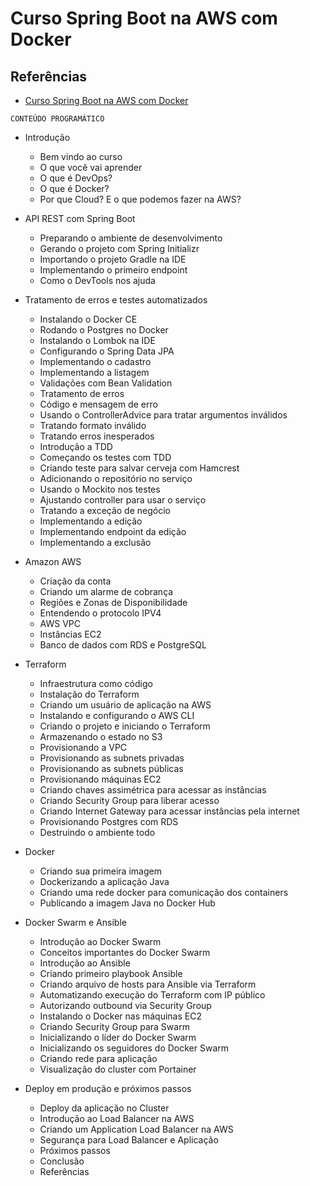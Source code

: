 # Curso Spring Boot na AWS com Docker

## Referências

* [Curso Spring Boot na AWS com Docker](https://springbootnaawscomdocker.club.hotmart.com/)

`CONTEÚDO PROGRAMÁTICO`


- Introdução
	- Bem vindo ao curso
	- O que você vai aprender
	- O que é DevOps?
	- O que é Docker?
	- Por que Cloud? E o que podemos fazer na AWS?
	
- API REST com Spring Boot
	- Preparando o ambiente de desenvolvimento
	- Gerando o projeto com Spring Initializr
	- Importando o projeto Gradle na IDE
	- Implementando o primeiro endpoint
	- Como o DevTools nos ajuda
	
- Tratamento de erros e testes automatizados
	- Instalando o Docker CE
	- Rodando o Postgres no Docker
	- Instalando o Lombok na IDE
	- Configurando o Spring Data JPA
	- Implementando o cadastro
	- Implementando a listagem
	- Validações com Bean Validation
	- Tratamento de erros
	- Código e mensagem de erro
	- Usando o ControllerAdvice para tratar argumentos inválidos
	- Tratando formato inválido
	- Tratando erros inesperados
	- Introdução a TDD
	- Começando os testes com TDD
	- Criando teste para salvar cerveja com Hamcrest
	- Adicionando o repositório no serviço
	- Usando o Mockito nos testes
	- Ajustando controller para usar o serviço
	- Tratando a exceção de negócio
	- Implementando a edição
	- Implementando endpoint da edição
	- Implementando a exclusão
	
- Amazon AWS
	- Criação da conta
	- Criando um alarme de cobrança
	- Regiões e Zonas de Disponibilidade
	- Entendendo o protocolo IPV4
	- AWS VPC
	- Instâncias EC2
	- Banco de dados com RDS e PostgreSQL
	
- Terraform
	- Infraestrutura como código
	- Instalação do Terraform
	- Criando um usuário de aplicação na AWS
	- Instalando e configurando o AWS CLI
	- Criando o projeto e iniciando o Terraform
	- Armazenando o estado no S3
	- Provisionando a VPC
	- Provisionando as subnets privadas
	- Provisionando as subnets públicas
	- Provisionando máquinas EC2
	- Criando chaves assimétrica para acessar as instâncias
	- Criando Security Group para liberar acesso
	- Criando Internet Gateway para acessar instâncias pela internet
	- Provisionando Postgres com RDS
	- Destruindo o ambiente todo
	
- Docker
	- Criando sua primeira imagem
	- Dockerizando a aplicação Java
	- Criando uma rede docker para comunicação dos containers
	- Publicando a imagem Java no Docker Hub
	
- Docker Swarm e Ansible
	- Introdução ao Docker Swarm
	- Conceitos importantes do Docker Swarm
	- Introdução ao Ansible
	- Criando primeiro playbook Ansible
	- Criando arquivo de hosts para Ansible via Terraform
	- Automatizando execução do Terraform com IP público
	- Autorizando outbound via Security Group
	- Instalando o Docker nas máquinas EC2
	- Criando Security Group para Swarm
	- Inicializando o líder do Docker Swarm
	- Inicializando os seguidores do Docker Swarm
	- Criando rede para aplicação
	- Visualização do cluster com Portainer
	
- Deploy em produção e próximos passos
	- Deploy da aplicação no Cluster
	- Introdução ao Load Balancer na AWS
	- Criando um Application Load Balancer na AWS
	- Segurança para Load Balancer e Aplicação
	- Próximos passos
	- Conclusão
	- Referências